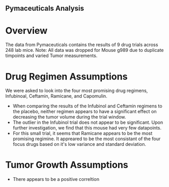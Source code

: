 ## Pymaceuticals Analysis
# Overview
The data from Pymaceuticals contains the results of 9 drug trials across 248 lab mice. 
Note: All data was dropped for Mouse g989 due to duplicate timpoints and varied Tumor measurements. 
# Drug Regimen Assumptions
We were asked to look into the four most promising drug regimens, Infubinoal, Ceftamin, Ramicane, and Capomulin. 
- When comparing the results of the Infubinol and Ceftamin regimens to the placebo, neither regimen appears to have a significant effect on decreasing the tumor volume during the trial window. 
- The outlier in the Infubinol trial does not appear to be significant. Upon further investigation, we find that this mouse had very few datapoints. 
- For this small trial, it seems that Ramicane appears to be the most promising regimine. It appreared to be the most consistant of the four focus drugs based on it's low variance and standard deviation. 
# Tumor Growth Assumptions
- There appears to be a positive correltion 

